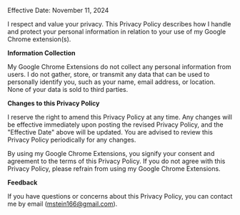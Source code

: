 Effective Date: November 11, 2024

I respect and value your privacy. This Privacy Policy describes how I handle and protect your personal information in relation to your use of my Google Chrome extension(s).

**Information Collection**

My Google Chrome Extensions do not collect any personal information from users. I do not gather, store, or transmit any data that can be used to personally identify you, such as your name, email address, or location. None of your data is sold to third parties.

**Changes to this Privacy Policy**

I reserve the right to amend this Privacy Policy at any time. Any changes will be effective immediately upon posting the revised Privacy Policy, and the "Effective Date" above will be updated. You are advised to review this Privacy Policy periodically for any changes.

By using my Google Chrome Extensions, you signify your consent and agreement to the terms of this Privacy Policy. If you do not agree with this Privacy Policy, please refrain from using my Google Chrome Extensions.

**Feedback**

If you have questions or concerns about this Privacy Policy, you can contact me by email (mstein166@gmail.com).
